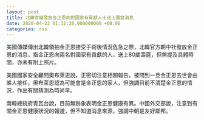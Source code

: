 ```yaml
---
layout: post
title: 北韓官媒發放金正恩向對國家有貢獻人士送上壽筵消息
date: 2020-04-22 01:11:20.000000000 +08:00
categories: rss
---
```


美國傳媒傳出北韓領袖金正恩接受手術後情況危急之際，北韓官方朝中社發放金正恩的消息，指金正恩向兩名對國家有貢獻的人，送上80歲壽筵，但無提及具體時間，亦未有附上照片。

美國國家安全顧問奧布萊恩說，正密切注意相關報告。被問到一旦金正恩去世會由誰人接任，奧布萊恩認為可能會是金正恩的家人，但強調目前不清楚金正恩的情況，作出有關猜測為時尚早。

南韓總統府青瓦台說，目前無跡象表明金正恩健康有異。中國外交部說，注意到有關金正恩健康狀況的報道，但不知道消息來源，強調中朝是友好鄰邦。
